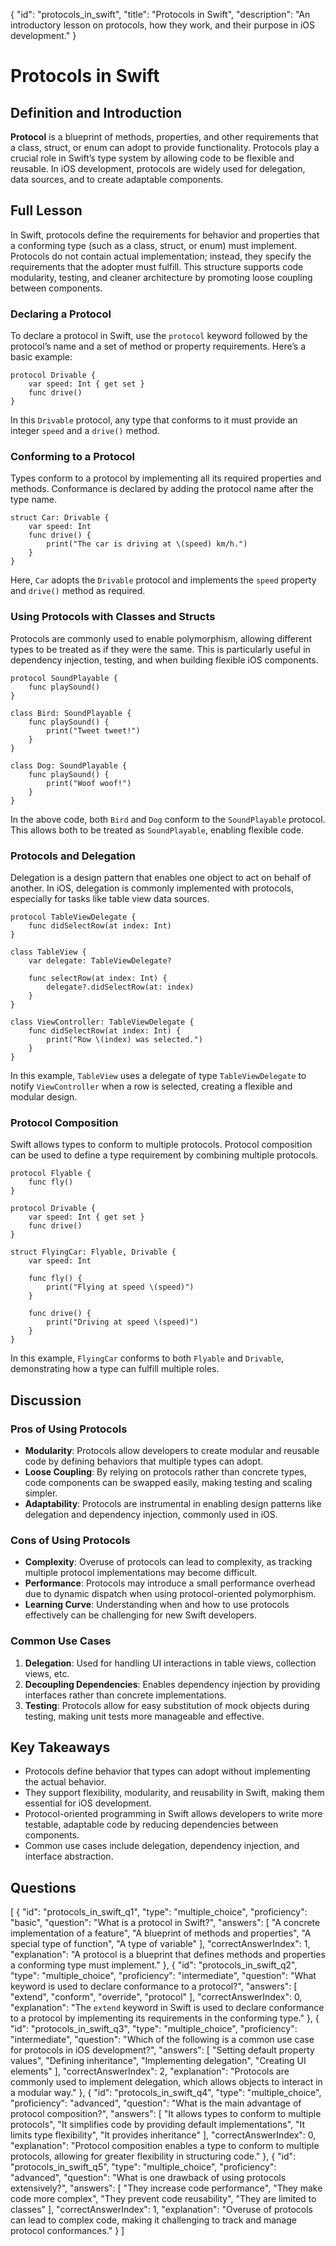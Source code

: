 {
  "id": "protocols_in_swift",
  "title": "Protocols in Swift",
  "description": "An introductory lesson on protocols, how they work, and their purpose in iOS development."
}

# Protocols in Swift

## Definition and Introduction

**Protocol** is a blueprint of methods, properties, and other requirements that a class, struct, or enum can adopt to provide functionality. Protocols play a crucial role in Swift’s type system by allowing code to be flexible and reusable. In iOS development, protocols are widely used for delegation, data sources, and to create adaptable components.

## Full Lesson

In Swift, protocols define the requirements for behavior and properties that a conforming type (such as a class, struct, or enum) must implement. Protocols do not contain actual implementation; instead, they specify the requirements that the adopter must fulfill. This structure supports code modularity, testing, and cleaner architecture by promoting loose coupling between components.

### Declaring a Protocol

To declare a protocol in Swift, use the `protocol` keyword followed by the protocol’s name and a set of method or property requirements. Here’s a basic example:

    protocol Drivable {
        var speed: Int { get set }
        func drive()
    }

In this `Drivable` protocol, any type that conforms to it must provide an integer `speed` and a `drive()` method.

### Conforming to a Protocol

Types conform to a protocol by implementing all its required properties and methods. Conformance is declared by adding the protocol name after the type name.

    struct Car: Drivable {
        var speed: Int
        func drive() {
            print("The car is driving at \(speed) km/h.")
        }
    }

Here, `Car` adopts the `Drivable` protocol and implements the `speed` property and `drive()` method as required.

### Using Protocols with Classes and Structs

Protocols are commonly used to enable polymorphism, allowing different types to be treated as if they were the same. This is particularly useful in dependency injection, testing, and when building flexible iOS components.

    protocol SoundPlayable {
        func playSound()
    }

    class Bird: SoundPlayable {
        func playSound() {
            print("Tweet tweet!")
        }
    }

    class Dog: SoundPlayable {
        func playSound() {
            print("Woof woof!")
        }
    }

In the above code, both `Bird` and `Dog` conform to the `SoundPlayable` protocol. This allows both to be treated as `SoundPlayable`, enabling flexible code.

### Protocols and Delegation

Delegation is a design pattern that enables one object to act on behalf of another. In iOS, delegation is commonly implemented with protocols, especially for tasks like table view data sources.

    protocol TableViewDelegate {
        func didSelectRow(at index: Int)
    }

    class TableView {
        var delegate: TableViewDelegate?

        func selectRow(at index: Int) {
            delegate?.didSelectRow(at: index)
        }
    }

    class ViewController: TableViewDelegate {
        func didSelectRow(at index: Int) {
            print("Row \(index) was selected.")
        }
    }

In this example, `TableView` uses a delegate of type `TableViewDelegate` to notify `ViewController` when a row is selected, creating a flexible and modular design.

### Protocol Composition

Swift allows types to conform to multiple protocols. Protocol composition can be used to define a type requirement by combining multiple protocols.

    protocol Flyable {
        func fly()
    }

    protocol Drivable {
        var speed: Int { get set }
        func drive()
    }

    struct FlyingCar: Flyable, Drivable {
        var speed: Int

        func fly() {
            print("Flying at speed \(speed)")
        }

        func drive() {
            print("Driving at speed \(speed)")
        }
    }

In this example, `FlyingCar` conforms to both `Flyable` and `Drivable`, demonstrating how a type can fulfill multiple roles.

## Discussion

### Pros of Using Protocols

- **Modularity**: Protocols allow developers to create modular and reusable code by defining behaviors that multiple types can adopt.
- **Loose Coupling**: By relying on protocols rather than concrete types, code components can be swapped easily, making testing and scaling simpler.
- **Adaptability**: Protocols are instrumental in enabling design patterns like delegation and dependency injection, commonly used in iOS.

### Cons of Using Protocols

- **Complexity**: Overuse of protocols can lead to complexity, as tracking multiple protocol implementations may become difficult.
- **Performance**: Protocols may introduce a small performance overhead due to dynamic dispatch when using protocol-oriented polymorphism.
- **Learning Curve**: Understanding when and how to use protocols effectively can be challenging for new Swift developers.

### Common Use Cases

1. **Delegation**: Used for handling UI interactions in table views, collection views, etc.
2. **Decoupling Dependencies**: Enables dependency injection by providing interfaces rather than concrete implementations.
3. **Testing**: Protocols allow for easy substitution of mock objects during testing, making unit tests more manageable and effective.

## Key Takeaways

- Protocols define behavior that types can adopt without implementing the actual behavior.
- They support flexibility, modularity, and reusability in Swift, making them essential for iOS development.
- Protocol-oriented programming in Swift allows developers to write more testable, adaptable code by reducing dependencies between components.
- Common use cases include delegation, dependency injection, and interface abstraction.

## Questions

[
    {
        "id": "protocols_in_swift_q1",
        "type": "multiple_choice",
        "proficiency": "basic",
        "question": "What is a protocol in Swift?",
        "answers": [
            "A concrete implementation of a feature",
            "A blueprint of methods and properties",
            "A special type of function",
            "A type of variable"
        ],
        "correctAnswerIndex": 1,
        "explanation": "A protocol is a blueprint that defines methods and properties a conforming type must implement."
    },
    {
        "id": "protocols_in_swift_q2",
        "type": "multiple_choice",
        "proficiency": "intermediate",
        "question": "What keyword is used to declare conformance to a protocol?",
        "answers": [
            "extend",
            "conform",
            "override",
            "protocol"
        ],
        "correctAnswerIndex": 0,
        "explanation": "The `extend` keyword in Swift is used to declare conformance to a protocol by implementing its requirements in the conforming type."
    },
    {
        "id": "protocols_in_swift_q3",
        "type": "multiple_choice",
        "proficiency": "intermediate",
        "question": "Which of the following is a common use case for protocols in iOS development?",
        "answers": [
            "Setting default property values",
            "Defining inheritance",
            "Implementing delegation",
            "Creating UI elements"
        ],
        "correctAnswerIndex": 2,
        "explanation": "Protocols are commonly used to implement delegation, which allows objects to interact in a modular way."
    },
    {
        "id": "protocols_in_swift_q4",
        "type": "multiple_choice",
        "proficiency": "advanced",
        "question": "What is the main advantage of protocol composition?",
        "answers": [
            "It allows types to conform to multiple protocols",
            "It simplifies code by providing default implementations",
            "It limits type flexibility",
            "It provides inheritance"
        ],
        "correctAnswerIndex": 0,
        "explanation": "Protocol composition enables a type to conform to multiple protocols, allowing for greater flexibility in structuring code."
    },
    {
        "id": "protocols_in_swift_q5",
        "type": "multiple_choice",
        "proficiency": "advanced",
        "question": "What is one drawback of using protocols extensively?",
        "answers": [
            "They increase code performance",
            "They make code more complex",
            "They prevent code reusability",
            "They are limited to classes"
        ],
        "correctAnswerIndex": 1,
        "explanation": "Overuse of protocols can lead to complex code, making it challenging to track and manage protocol conformances."
    }
]
